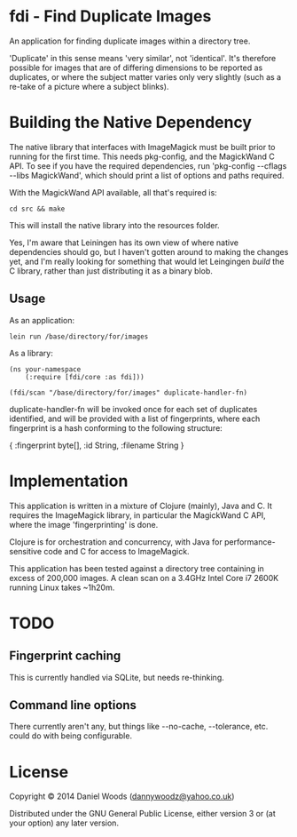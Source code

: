 # fdi - Find Duplicate Images

An application for finding duplicate images within a directory tree.

'Duplicate' in this sense means 'very similar', not 'identical'.  It's
therefore possible for images that are of differing dimensions to be
reported as duplicates, or where the subject matter varies only very
slightly (such as a re-take of a picture where a subject blinks).

# Building the Native Dependency

The native library that interfaces with ImageMagick must be built
prior to running for the first time.  This needs pkg-config, and
the MagickWand C API.  To see if you have the required dependencies,
run 'pkg-config --cflags --libs MagickWand', which should print a list
of options and paths required.

With the MagickWand API available, all that's required is:

    cd src && make

This will install the native library into the resources folder.

Yes, I'm aware that Leiningen has its own view of where native
dependencies should go, but I haven't gotten around to making the
changes yet, and I'm really looking for something that would let
Leingingen *build* the C library, rather than just distributing it
as a binary blob.

## Usage

As an application:

    lein run /base/directory/for/images

As a library:

    (ns your-namespace
        (:require [fdi/core :as fdi]))

    (fdi/scan "/base/directory/for/images" duplicate-handler-fn)

duplicate-handler-fn will be invoked once for each set of duplicates
identified, and will be provided with a list of fingerprints, where
each fingerprint is a hash conforming to the following structure:

  { :fingerprint byte[],
	  :id          String,
		:filename    String }

# Implementation

This application is written in a mixture of Clojure (mainly), Java and
C.  It requires the ImageMagick library, in particular the MagickWand
C API, where the image 'fingerprinting' is done.

Clojure is for orchestration and concurrency, with Java for
performance-sensitive code and C for access to ImageMagick.

This application has been tested against a directory tree containing in
excess of 200,000 images.  A clean scan on a 3.4GHz Intel Core i7 2600K
running Linux takes ~1h20m.

# TODO

## Fingerprint caching

This is currently handled via SQLite, but needs re-thinking.

## Command line options

There currently aren't any, but things like --no-cache, --tolerance, etc.
could do with being configurable.

# License

Copyright © 2014 Daniel Woods (dannywoodz@yahoo.co.uk)

Distributed under the GNU General Public License, either version 3 or (at
your option) any later version.
